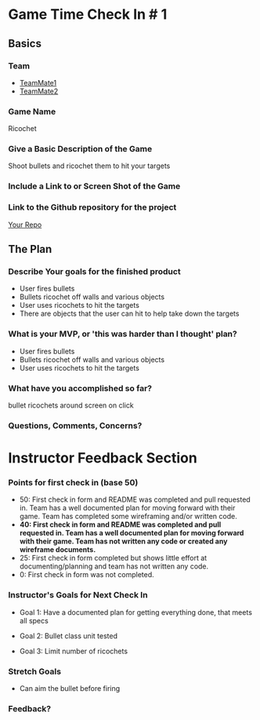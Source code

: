 # Game Time Check In # 1

## Basics

### Team
- [TeamMate1](https://github.com/Caleb9193)
- [TeamMate2](https://github.com/GSmes)

### Game Name

Ricochet

### Give a Basic Description of the Game

Shoot bullets and ricochet them to hit your targets

### Include a Link to or Screen Shot of the Game


### Link to the Github repository for the project
[Your Repo](https://github.com/Caleb9193/gametime)

## The Plan

### Describe Your goals for the finished product

- User fires bullets
- Bullets ricochet off walls and various objects
- User uses ricochets to hit the targets
- There are objects that the user can hit to help take down the targets

### What is your MVP, or 'this was harder than I thought' plan?

- User fires bullets
- Bullets ricochet off walls and various objects
- User uses ricochets to hit the targets

### What have you accomplished so far?

bullet ricochets around screen on click

### Questions, Comments, Concerns?


# Instructor Feedback Section

### Points for first check in (base 50)

* 50: First check in form and README was completed and pull requested in. Team has a well documented plan for moving forward with their game. Team has completed some wireframing and/or written code.
* **40: First check in form and README was completed and pull requested in. Team has a well documented plan for moving forward with their game. Team has not written any code or created any wireframe documents.**
* 25: First check in form completed but shows little effort at documenting/planning and team has not written any code.
* 0: First check in form was not completed.

### Instructor's Goals for Next Check In

* Goal 1: Have a documented plan for getting everything done, that meets all specs

* Goal 2: Bullet class unit tested

* Goal 3: Limit number of ricochets

### Stretch Goals

* Can aim the bullet before firing

### Feedback?
